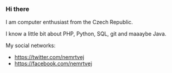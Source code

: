 ### Hi there

I am computer enthusiast from the Czech Republic.

I know a little bit about PHP, Python, SQL, git and maaaybe Java.

My social networks:

- https://twitter.com/nemrtvej
- https://facebook.com/nemrtvej

